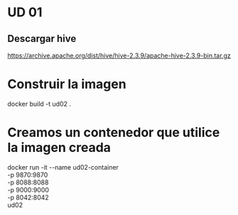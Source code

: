 # UD 01

## Descargar hive

https://archive.apache.org/dist/hive/hive-2.3.9/apache-hive-2.3.9-bin.tar.gz

# Construir la imagen

docker build -t ud02 .

# Creamos un contenedor que utilice la imagen creada

docker run -it --name ud02-container \
 -p 9870:9870 \
 -p 8088:8088 \
 -p 9000:9000 \
 -p 8042:8042 \
 ud02
